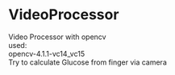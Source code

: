 # VideoProcessor
 Video Processor with opencv </br>
 used:</br>
 opencv-4.1.1-vc14_vc15 </br>
 Try to calculate Glucose from finger via camera
